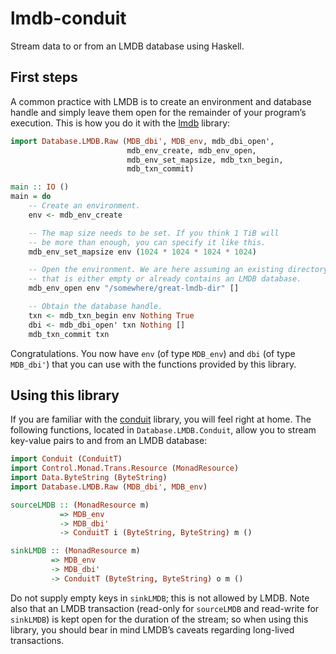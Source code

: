 # lmdb-conduit

Stream data to or from an LMDB database using Haskell.

## First steps

A common practice with LMDB is to create an environment and database handle and simply leave them open for the remainder of your program’s execution. This is how you do it with the [lmdb](https://hackage.haskell.org/package/lmdb) library:

```haskell
import Database.LMDB.Raw (MDB_dbi', MDB_env, mdb_dbi_open',
                          mdb_env_create, mdb_env_open,
                          mdb_env_set_mapsize, mdb_txn_begin,
                          mdb_txn_commit)

main :: IO ()
main = do
    -- Create an environment.
    env <- mdb_env_create

    -- The map size needs to be set. If you think 1 TiB will
    -- be more than enough, you can specify it like this.
    mdb_env_set_mapsize env (1024 * 1024 * 1024 * 1024)

    -- Open the environment. We are here assuming an existing directory
    -- that is either empty or already contains an LMDB database.
    mdb_env_open env "/somewhere/great-lmdb-dir" []

    -- Obtain the database handle.
    txn <- mdb_txn_begin env Nothing True
    dbi <- mdb_dbi_open' txn Nothing []
    mdb_txn_commit txn
```

Congratulations. You now have `env` (of type `MDB_env`) and `dbi` (of type `MDB_dbi'`) that you can use with the functions provided by this library.

## Using this library

If you are familiar with the [conduit](https://hackage.haskell.org/package/conduit) library, you will feel right at home. The following functions, located in `Database.LMDB.Conduit`, allow you to stream key-value pairs to and from an LMDB database:

```haskell
import Conduit (ConduitT)
import Control.Monad.Trans.Resource (MonadResource)
import Data.ByteString (ByteString)
import Database.LMDB.Raw (MDB_dbi', MDB_env)

sourceLMDB :: (MonadResource m)
           => MDB_env
           -> MDB_dbi'
           -> ConduitT i (ByteString, ByteString) m ()

sinkLMDB :: (MonadResource m)
         => MDB_env
         -> MDB_dbi'
         -> ConduitT (ByteString, ByteString) o m ()
```

Do not supply empty keys in `sinkLMDB`; this is not allowed by LMDB. Note also that an LMDB transaction (read-only for `sourceLMDB` and read-write for `sinkLMDB`) is kept open for the duration of the stream; so when using this library, you should bear in mind LMDB’s caveats regarding long-lived transactions.
